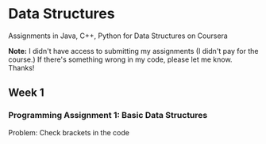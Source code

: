 # Data Structures
Assignments in Java, C++, Python for Data Structures on Coursera 

<strong>Note:</strong> I didn't have access to submitting my assignments (I didn't pay for the course.) If there's something wrong in my code, please let me know. Thanks!

## Week 1
### Programming Assignment 1: Basic Data Structures
Problem: Check brackets in the code
